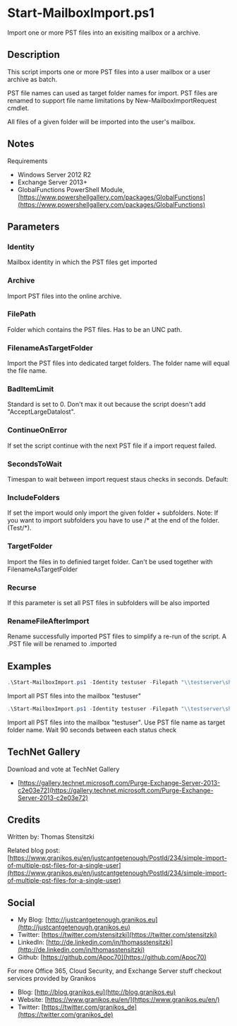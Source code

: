 # Start-MailboxImport.ps1

Import one or more PST files into an exisiting mailbox or a archive.

## Description

This script imports one or more PST files into a user mailbox or a user archive as batch.

PST file names can used as target folder names for import. PST files are renamed to support file name limitations by New-MailboxImportRequest cmdlet.

All files of a given folder will be imported into the user's mailbox.

## Notes

Requirements

- Windows Server 2012 R2
- Exchange Server 2013+
- GlobalFunctions PowerShell Module, [https://www.powershellgallery.com/packages/GlobalFunctions](https://www.powershellgallery.com/packages/GlobalFunctions)

## Parameters

### Identity

Mailbox identity in which the PST files get imported

### Archive

Import PST files into the online archive.

### FilePath

Folder which contains the PST files. Has to be an UNC path.

### FilenameAsTargetFolder

Import the PST files into dedicated target folders. The folder name will equal the file name.

### BadItemLimit

Standard is set to 0. Don't max it out because the script doesn't add "AcceptLargeDatalost".

### ContinueOnError

If set the script continue with the next PST file if a import request failed.

### SecondsToWait

Timespan to wait between import request staus checks in seconds. Default: 

### IncludeFolders

If set the import would only import the given folder + subfolders. Note: If you want to import subfolders you have to use /* at the end of the folder. (Test/*).

### TargetFolder

Import the files in to definied target folder. Can't be used together with FilenameAsTargetFolder

### Recurse

If this parameter is set all PST files in subfolders will be also imported

### RenameFileAfterImport

Rename successfully imported PST files to simplify a re-run of the script. A .PST file will be renamed to .imported

## Examples

``` PowerShell
.\Start-MailboxImport.ps1 -Identity testuser -Filepath "\\testserver\share"
```

Import all PST files into the mailbox "testuser"

``` PowerShell
.\Start-MailboxImport.ps1 -Identity testuser -Filepath "\\testserver\share\*" -FilenameAsTargetFolder -SecondsToWait 90
```

Import all PST files into the mailbox "testuser". Use PST file name as target folder name. Wait 90 seconds between each status check

## TechNet Gallery

Download and vote at TechNet Gallery

* [https://gallery.technet.microsoft.com/Purge-Exchange-Server-2013-c2e03e72](https://gallery.technet.microsoft.com/Purge-Exchange-Server-2013-c2e03e72)

## Credits

Written by: Thomas Stensitzki

Related blog post: [https://www.granikos.eu/en/justcantgetenough/PostId/234/simple-import-of-multiple-pst-files-for-a-single-user](https://www.granikos.eu/en/justcantgetenough/PostId/234/simple-import-of-multiple-pst-files-for-a-single-user)

## Social

* My Blog: [http://justcantgetenough.granikos.eu](http://justcantgetenough.granikos.eu)
* Twitter: [https://twitter.com/stensitzki](https://twitter.com/stensitzki)
* LinkedIn:	[http://de.linkedin.com/in/thomasstensitzki](http://de.linkedin.com/in/thomasstensitzki)
* Github: [https://github.com/Apoc70](https://github.com/Apoc70)

For more Office 365, Cloud Security, and Exchange Server stuff checkout services provided by Granikos

* Blog: [http://blog.granikos.eu](http://blog.granikos.eu)
* Website: [https://www.granikos.eu/en/](https://www.granikos.eu/en/)
* Twitter: [https://twitter.com/granikos_de](https://twitter.com/granikos_de)